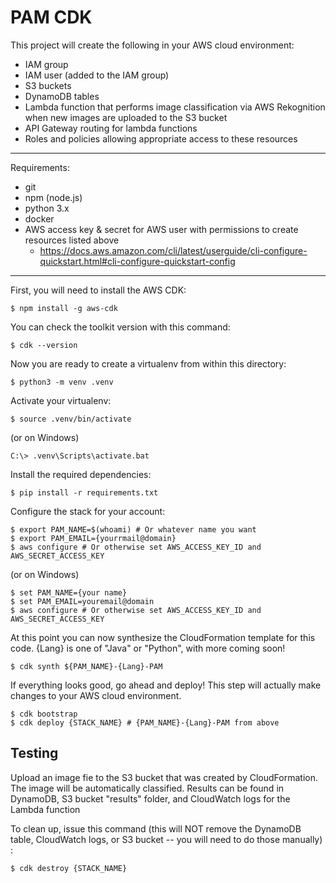 # PAM CDK

This project will create the following in your AWS cloud environment:

- IAM group
- IAM user (added to the IAM group)
- S3 buckets
- DynamoDB tables
- Lambda function that performs image classification via AWS Rekognition when new images are uploaded to the S3 bucket
- API Gateway routing for lambda functions
- Roles and policies allowing appropriate access to these resources

---

Requirements:

- git
- npm (node.js)
- python 3.x
- docker
- AWS access key & secret for AWS user with permissions to create resources listed above
  - https://docs.aws.amazon.com/cli/latest/userguide/cli-configure-quickstart.html#cli-configure-quickstart-config

---

First, you will need to install the AWS CDK:

```
$ npm install -g aws-cdk
```

You can check the toolkit version with this command:

```
$ cdk --version
```

Now you are ready to create a virtualenv from within this directory:

```
$ python3 -m venv .venv
```

Activate your virtualenv:

```
$ source .venv/bin/activate
```

(or on Windows)

```
C:\> .venv\Scripts\activate.bat
```

Install the required dependencies:

```
$ pip install -r requirements.txt
```

Configure the stack for your account:

```
$ export PAM_NAME=$(whoami) # Or whatever name you want
$ export PAM_EMAIL={yourrmail@domain}
$ aws configure # Or otherwise set AWS_ACCESS_KEY_ID and AWS_SECRET_ACCESS_KEY
```

(or on Windows)

```
$ set PAM_NAME={your name}
$ set PAM_EMAIL=youremail@domain
$ aws configure # Or otherwise set AWS_ACCESS_KEY_ID and AWS_SECRET_ACCESS_KEY
```

At this point you can now synthesize the CloudFormation template for this code.
{Lang} is one of "Java" or "Python", with more coming soon!

```
$ cdk synth ${PAM_NAME}-{Lang}-PAM
```

If everything looks good, go ahead and deploy! This step will actually make
changes to your AWS cloud environment.

```
$ cdk bootstrap
$ cdk deploy {STACK_NAME} # {PAM_NAME}-{Lang}-PAM from above
```

## Testing

Upload an image fie to the S3 bucket that was created by CloudFormation.
The image will be automatically classified.
Results can be found in DynamoDB, S3 bucket "results" folder, and CloudWatch logs for the Lambda function

To clean up, issue this command (this will NOT remove the DynamoDB
table, CloudWatch logs, or S3 bucket -- you will need to do those manually) :

```
$ cdk destroy {STACK_NAME}
```

